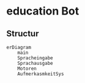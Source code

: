 # education Bot

## Structur
```mermaid
erDiagram
	main
	Spracheingabe
	Sprachausgabe
	Motoren
	AufmerkasmkeitSys
```
